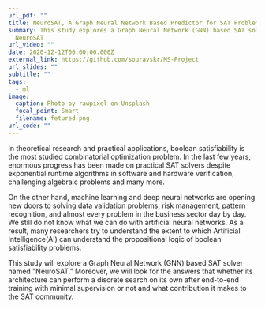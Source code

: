 ```yaml
---
url_pdf: ""
title: NeuroSAT, A Graph Neural Network Based Predictor for SAT Problem
summary: This study explores a Graph Neural Network (GNN) based SAT solver named
  NeuroSAT
url_video: ""
date: 2020-12-12T00:00:00.000Z
external_link: https://github.com/souravskr/MS-Project
url_slides: ""
subtitle: ""
tags:
  - ml
image:
  caption: Photo by rawpixel on Unsplash
  focal_point: Smart
  filename: fetured.png
url_code: ""
---
```


In theoretical research and practical applications, boolean satisfiability is the most studied combinatorial optimization problem. In the last few years, enormous progress has been made on practical SAT solvers despite exponential runtime algorithms in software and hardware verification, challenging algebraic problems and many more.

On the other hand, machine learning and deep neural networks are opening new doors to solving data validation problems, risk management, pattern recognition, and almost every problem in the business sector day by day. We still do not know what we can do with artificial neural networks. As a result, many researchers try to understand the extent to which Artificial Intelligence(AI) can understand the propositional logic of boolean satisfiability problems.

This study will explore a Graph Neural Network (GNN) based SAT solver named "NeuroSAT." Moreover, we will look for the answers that whether its architecture can perform a discrete search on its own after end-to-end training with minimal supervision or not and what contribution it makes to the SAT community.
